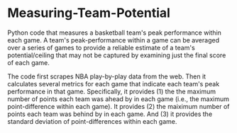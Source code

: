 Measuring-Team-Potential
========================

Python code that measures a basketball team's peak performance within each game. A team's peak-performance within a game can be averaged over a series of games to provide a reliable estimate of a team's potential/ceiling that may not be captured by examining just the final score of each game. 

The code first scrapes NBA play-by-play data from the web. Then it calculates several metrics for each game that indicate each team's peak performance in that game. Specifically, it provides (1) the the maximum number of points each team was ahead by in each game (i.e., the maximum point-difference within each game). It provides (2) the maiximum number of points each team was behind by in each game. And (3) it provides the standard deviation of point-differences within each game. 
